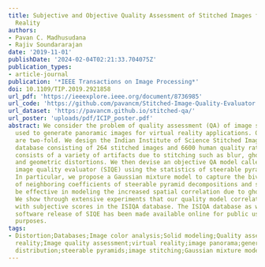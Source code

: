 ```yaml
---
title: Subjective and Objective Quality Assessment of Stitched Images for Virtual
  Reality
authors:
- Pavan C. Madhusudana
- Rajiv Soundararajan
date: '2019-11-01'
publishDate: '2024-02-04T02:21:33.704075Z'
publication_types:
- article-journal
publication: '*IEEE Transactions on Image Processing*'
doi: 10.1109/TIP.2019.2921858
url_pdf: 'https://ieeexplore.ieee.org/document/8736985'
url_code: 'https://github.com/pavancm/Stitched-Image-Quality-Evaluator'
url_dataset: 'https://pavancm.github.io/stitched-qa/'
url_poster: 'uploads/pdf/ICIP_poster.pdf'
abstract: We consider the problem of quality assessment (QA) of image stitching algorithms
  used to generate panoramic images for virtual reality applications. Our contributions
  are two-fold. We design the Indian Institute of Science Stitched Image QA (ISIQA)
  database consisting of 264 stitched images and 6600 human quality ratings. The database
  consists of a variety of artifacts due to stitching such as blur, ghosting, photometric,
  and geometric distortions. We then devise an objective QA model called the stitched
  image quality evaluator (SIQE) using the statistics of steerable pyramid decompositions.
  In particular, we propose a Gaussian mixture model to capture the bivariate statistics
  of neighboring coefficients of steerable pyramid decompositions and show this to
  be effective in modeling the increased spatial correlation due to ghosting artifacts.
  We show through extensive experiments that our quality model correlates very well
  with subjective scores in the ISIQA database. The ISIQA database as well as the
  software release of SIQE has been made available online for public use and evaluation
  purposes.
tags:
- Distortion;Databases;Image color analysis;Solid modeling;Quality assessment;Cameras;Virtual
  reality;Image quality assessment;virtual reality;image panorama;generalized Gaussian
  distribution;steerable pyramids;image stitching;Gaussian mixture model
---
```

